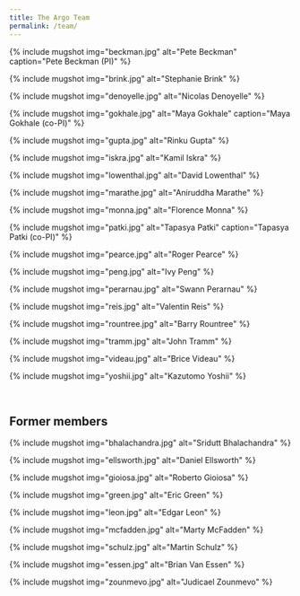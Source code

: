 ```yaml
---
title: The Argo Team
permalink: /team/
---
```


{% include mugshot img="beckman.jpg" alt="Pete Beckman" caption="Pete Beckman (PI)" %}

{% include mugshot img="brink.jpg" alt="Stephanie Brink" %}

{% include mugshot img="denoyelle.jpg" alt="Nicolas Denoyelle" %}

{% include mugshot img="gokhale.jpg" alt="Maya Gokhale" caption="Maya Gokhale (co-PI)" %}

{% include mugshot img="gupta.jpg" alt="Rinku Gupta" %}

{% include mugshot img="iskra.jpg" alt="Kamil Iskra" %}

{% include mugshot img="lowenthal.jpg" alt="David Lowenthal" %}

{% include mugshot img="marathe.jpg" alt="Aniruddha Marathe" %}

{% include mugshot img="monna.jpg" alt="Florence Monna" %}

{% include mugshot img="patki.jpg" alt="Tapasya Patki" caption="Tapasya Patki (co-PI)" %}

{% include mugshot img="pearce.jpg" alt="Roger Pearce" %}

{% include mugshot img="peng.jpg" alt="Ivy Peng" %}

{% include mugshot img="perarnau.jpg" alt="Swann Perarnau" %}

{% include mugshot img="reis.jpg" alt="Valentin Reis" %}

{% include mugshot img="rountree.jpg" alt="Barry Rountree" %}

{% include mugshot img="tramm.jpg" alt="John Tramm" %}

{% include mugshot img="videau.jpg" alt="Brice Videau" %}

{% include mugshot img="yoshii.jpg" alt="Kazutomo Yoshii" %}

<br clear="left" />

## Former members

{% include mugshot img="bhalachandra.jpg" alt="Sridutt Bhalachandra" %}

{% include mugshot img="ellsworth.jpg" alt="Daniel Ellsworth" %}

{% include mugshot img="gioiosa.jpg" alt="Roberto Gioiosa" %}

{% include mugshot img="green.jpg" alt="Eric Green" %}

{% include mugshot img="leon.jpg" alt="Edgar Leon" %}

{% include mugshot img="mcfadden.jpg" alt="Marty McFadden" %}

{% include mugshot img="schulz.jpg" alt="Martin Schulz" %}

{% include mugshot img="essen.jpg" alt="Brian Van Essen" %}

{% include mugshot img="zounmevo.jpg" alt="Judicael Zounmevo" %}

<!--
<div class="mugshot" markdown="1">
![Pete Beckman](../assets/images/faces/beckman.jpg)

Pete Beckman (PI)
</div>
-->

<!--
<div class="mugshot">
  <img class="mugshot-image" src="/assets/images/faces/beckman.jpg" alt="Pete Beckman">
  <div class="mugshot-caption">
    Pete Beckman (PI)
  </div>
</div>
-->

<!--
![Pete Beckman](/assets/images/faces/beckman.jpg "Pete Beckman (PI)"){: .mugshot}
-->
